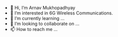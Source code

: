 - 👋 Hi, I’m Arnav Mukhopadhyay
- 👀 I’m interested in 6G Wireless Communications.
- 🌱 I’m currently learning ...
- 💞️ I’m looking to collaborate on ...
- 📫 How to reach me ...

<!---
gudduarnav/gudduarnav is a ✨ special ✨ repository because its `README.md` (this file) appears on your GitHub profile.
You can click the Preview link to take a look at your changes.
--->
